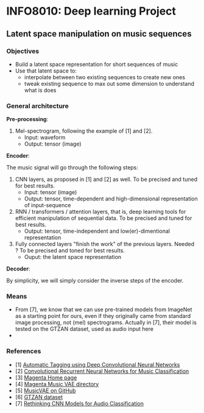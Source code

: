 # INFO8010: Deep learning Project
## Latent space manipulation on music sequences

### Objectives
- Build a latent space representation for short sequences of music
- Use that latent space to:
  - interpolate between two existing sequences to create new ones
  - tweak existing sequence to max out some dimension to understand what is does

### General architecture

**Pre-processing**:

1. Mel-spectrogram, following the example of [1] and [2].
   - Input: waveform
   - Output: tensor (image)

**Encoder**:

The music signal will go through the following steps:
1. CNN layers, as proposed in [1] and [2] as well. 
   To be precised and tuned for best results.
   - Input: tensor (image)
   - Output: tensor, time-dependent and high-dimensional representation of input-sequence
1. RNN / transformers / attention layers, that is, deep learning tools for efficient manipulation of sequential data.
   To be precised and tuned for best results.
   - Output: tensor, time-independent and low(er)-dimentional representation
1. Fully connected layers "finish the work" of the previous layers.
   Needed ? To be precised and toned for best results.
   - Ouput: the latent space representation

**Decoder**:

By simplicity, we will simply consider the inverse steps of the encoder.

### Means

- From [7], we know that we can use pre-trained models from ImageNet as a starting point for ours, even if they originally came from standard image processing, not (mel) spectrograms. Actually in [7], their model is tested on the GTZAN dataset, used as audio input here
- 

### References
- [1] [Automatic Tagging using Deep Convolutional Neural Networks](https://scholar.google.co.kr/citations?view_op=view_citation&hl=en&user=ZrqdSu4AAAAJ&citation_for_view=ZrqdSu4AAAAJ:3fE2CSJIrl8C)
- [2] [Convolutional Recurrent Neural Networks for Music Classification](https://scholar.google.co.kr/citations?view_op=view_citation&hl=en&user=ZrqdSu4AAAAJ&sortby=pubdate&citation_for_view=ZrqdSu4AAAAJ:ULOm3_A8WrAC)
- [3] [Magenta Home page](https://github.com/magenta/magenta)
- [4] [Magenta Music VAE directory](https://github.com/magenta/magenta/tree/main/magenta/models/music_vae)
- [5] [MusicVAE on GitHub](https://github.com/Variational-Autoencoder/MusicVAE)
- [6] [GTZAN dataset](http://marsyas.info/downloads/datasets.html)
- [7] [Rethinking CNN Models for Audio Classification](https://arxiv.org/pdf/2007.11154.pdf)